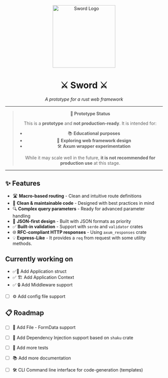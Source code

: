 <div align="center">
<img src="https://pillan.inf.uct.cl/~lrevillod/images/sword-logo.webp" alt="Sword Logo" width="200">

<h1>⚔️ Sword ⚔️</h1>
<p><em>A prototype for a rust web framework</em></p>

---

> **🚧 Prototype Status**
> 
> This is a **prototype** and **not production-ready**. It is intended for:
> - 📚 **Educational purposes**
> - 🔬 **Exploring web framework design**
> - 🛠️ **Axum wrapper experimentation**
> 
> While it may scale well in the future, **it is not recommended for production use** at this stage.

---

</div>

## ✨ Features

- 🛣️ **Macro-based routing** - Clean and intuitive route definitions
- 🧹 **Clean & maintainable code** - Designed with best practices in mind
- 🔍 **Complex query parameters** - Ready for advanced parameter handling
- 📄 **JSON-first design** - Built with JSON formats as priority
- ✅ **Built-in validation** - Support with `serde` and `validator` crates
- 🌐 **RFC-compliant HTTP responses** - Using `axum_responses` crate
- 💡 **Express-Like** - It provides a `req` from request with some utility methods.

## Currently working on
- ✅📱 Add Application struct
- ✅ 🏗️ Add Application Context
- ✅ 🔒 Add Middleware support
- [ ] ⚙️ Add config file support

## 📋 Roadmap

- [ ] 📁 Add File - FormData support
- [ ] 💉 Add Dependency Injection support based on `shaku` crate
- [ ] 🧪 Add more tests
- [ ] 📚 Add more documentation
- [ ] 🛠️ CLI Command line interface for code-generation (templates)


